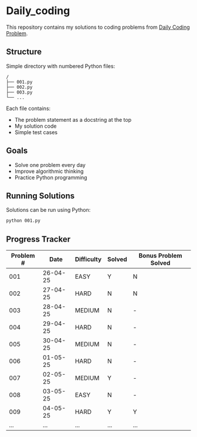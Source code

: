 # Daily_coding

This repository contains my solutions to coding problems from [Daily Coding Problem](https://www.dailycodingproblem.com/).

## Structure

Simple directory with numbered Python files:

```
/
├── 001.py
├── 002.py
├── 003.py 
└── ...
```

Each file contains:
- The problem statement as a docstring at the top
- My solution code
- Simple test cases

## Goals

- Solve one problem every day
- Improve algorithmic thinking
- Practice Python programming

## Running Solutions

Solutions can be run using Python:

```bash
python 001.py
```

## Progress Tracker

| Problem #  | Date       | Difficulty | Solved | Bonus Problem Solved |
|------------|------------|------------|--------|----------------------|
| 001        | 26-04-25   | EASY       | Y      | N                    |
| 002        | 27-04-25   | HARD       | N      | N                    |
| 003        | 28-04-25   | MEDIUM     | N      | -                    |
| 004        | 29-04-25   | HARD       | N      | -                    |
| 005        | 30-04-25   | MEDIUM     | N      | -                    |
| 006        | 01-05-25   | HARD       | N      | -                    |
| 007        | 02-05-25   | MEDIUM     | Y      | -                    |
| 008        | 03-05-25   | EASY       | N      | -                    |
| 009        | 04-05-25   | HARD       | Y      | Y                    |
| ...        | ...        | ...        | ...    | ...                  |
